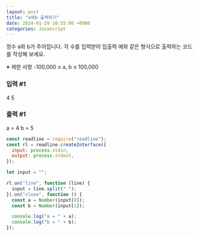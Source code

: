 ```yaml
---
layout: post
title: "a와b 출력하기"
date: 2024-01-29 10:55:00 +0900
categories: Javascript
---
```


정수 a와 b가 주어집니다.
각 수를 입력받아 입출력 예와 같은 형식으로 출력하는 코드를 작성해 보세요.

※ 제한 사항
-100,000 ≤ a, b ≤ 100,000

### 입력 #1

4 5

### 출력 #1

a = 4
b = 5

```javascript
const readline = require("readline");
const rl = readline.createInterface({
  input: process.stdin,
  output: process.stdout,
});

let input = "";

rl.on("line", function (line) {
  input = line.split(" ");
}).on("close", function () {
  const a = Number(input[0]);
  const b = Number(input[1]);

  console.log("a = " + a);
  console.log("b = " + b);
});
```
